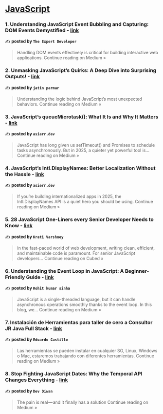 
<h1><a href=https://medium.com/tag/javascript-development/recommended target="_blank" rel="noopener noreferrer">JavaScript</a></h1>
<h3>1.  Understanding JavaScript Event Bubbling and Capturing: DOM Events Demystified  - <a href="https://the-expert-developer.medium.com/understanding-javascript-event-bubbling-and-capturing-dom-events-demystified-c34d43fdc6d0?source=rss------javascript_development-5" target="_blank" rel="noopener noreferrer">link</a></h3>

✍️ **posted by `The Expert Developer`**

<blockquote>Handling DOM events effectively is critical for building interactive web applications.
Continue reading on Medium »</blockquote>

<h3>2. Unmasking JavaScript’s Quirks: A Deep Dive into Surprising Outputs! - <a href="https://medium.com/@parmar.jatin7744/unmasking-javascripts-quirks-a-deep-dive-into-surprising-outputs-28ac9d70f53e?source=rss------javascript_development-5" target="_blank" rel="noopener noreferrer">link</a></h3>

✍️ **posted by `jatin parmar`**

<blockquote>Understanding the logic behind JavaScript’s most unexpected behaviors.
Continue reading on Medium »</blockquote>

<h3>3. JavaScript’s queueMicrotask(): What It Is and Why It Matters - <a href="https://medium.com/@asierr/javascripts-queuemicrotask-what-it-is-and-why-it-matters-cbcefb8b1ada?source=rss------javascript_development-5" target="_blank" rel="noopener noreferrer">link</a></h3>

✍️ **posted by `asierr.dev`**

<blockquote>JavaScript has long given us setTimeout() and Promises to schedule tasks asynchronously. But in 2025, a quieter yet powerful tool is…
Continue reading on Medium »</blockquote>

<h3>4. JavaScript’s Intl.DisplayNames: Better Localization Without the Hassle - <a href="https://medium.com/@asierr/javascripts-intl-displaynames-better-localization-without-the-hassle-f74cc981382c?source=rss------javascript_development-5" target="_blank" rel="noopener noreferrer">link</a></h3>

✍️ **posted by `asierr.dev`**

<blockquote>If you’re building internationalized apps in 2025, the Intl.DisplayNames API is a quiet hero you should be using.
Continue reading on Medium »</blockquote>

<h3>5. 28 JavaScript One-Liners every Senior Developer Needs to Know - <a href="https://blog.cubed.run/28-javascript-one-liners-every-senior-developer-needs-to-know-c92543c9e5f6?source=rss------javascript_development-5" target="_blank" rel="noopener noreferrer">link</a></h3>

✍️ **posted by `Krati Varshney`**

<blockquote>In the fast-paced world of web development, writing clean, efficient, and maintainable code is paramount. For senior JavaScript developers…
Continue reading on Cubed »</blockquote>

<h3>6. Understanding the Event Loop in JavaScript: A Beginner-Friendly Guide - <a href="https://medium.com/@sinharohit3333/understanding-the-event-loop-in-javascript-a-beginner-friendly-guide-77a1c5deaa8a?source=rss------javascript_development-5" target="_blank" rel="noopener noreferrer">link</a></h3>

✍️ **posted by `Rohit kumar sinha`**

<blockquote>JavaScript is a single-threaded language, but it can handle asynchronous operations smoothly thanks to the event loop. In this blog, we…
Continue reading on Medium »</blockquote>

<h3>7. Instalación de Herramientas para taller de cero a Consultor JR Java Full Stack - <a href="https://medium.com/@eduardocastillo_30273/instalaci%C3%B3n-de-herramientas-para-taller-de-cero-a-consultor-jr-java-full-stack-b974d8e0fef0?source=rss------javascript_development-5" target="_blank" rel="noopener noreferrer">link</a></h3>

✍️ **posted by `Eduardo Castillo`**

<blockquote>Las herramientas se pueden instalar en cualquier SO, Linux, Windows o Mac, estaremos trabajando con diferentes herramientas.
Continue reading on Medium »</blockquote>

<h3>8. Stop Fighting JavaScript Dates: Why the Temporal API Changes Everything - <a href="https://devdiwan.medium.com/stop-fighting-javascript-dates-why-the-temporal-api-changes-everything-fc241bbf3c2f?source=rss------javascript_development-5" target="_blank" rel="noopener noreferrer">link</a></h3>

✍️ **posted by `Dev Diwan`**

<blockquote>The pain is real — and it finally has a solution
Continue reading on Medium »</blockquote>

